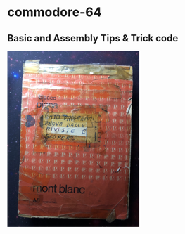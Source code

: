 # commodore-64

## Basic and Assembly Tips &amp; Trick code

  <img src="https://github.com/gfazioli/commodore-64/blob/main/images/Immagine.jpeg" alt="Commodore 64" width="300px" />
